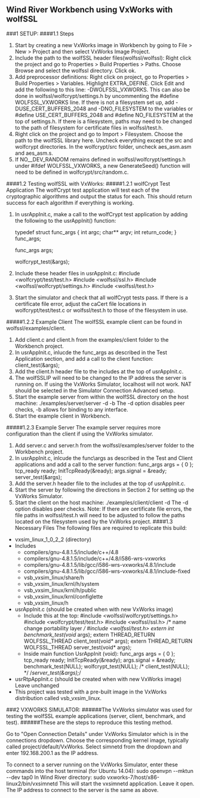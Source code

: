 ## Wind River Workbench using VxWorks with wolfSSL
###1 SETUP:
####1.1 Steps
1. Start by creating a new VxWorks image in Workbench by going to File > New >
Project and then select VxWorks Image Project.
2. Include the path to the wolfSSL header files(wolfssl/wolfssl):
Right click the project and go to Properties > Build Properties > Paths.
 Choose Browse and select the wolfssl directory. Click ok.
3. Add preprocessor definitions:
Right click on project, go to Properties > Build Properties > Variables.
Highlight EXTRA\_DEFINE. Click Edit and add the following to this line:
-DWOLFSSL\_VXWORKS.
This can also be done in wolfssl/wolfcrypt/settings.h by uncommenting the
    #define WOLFSSL_VXWORKS
line.
If there is not a filesystem set up, add -DUSE\_CERT\_BUFFERS\_2048 and
-DNO\_FILESYSTEM to the variables or #define USE\_CERT\_BUFFERS\_2048 and
\#define NO\_FILESYSTEM at the top of settings.h.
If there is a filesystem, paths may need to be changed to the path of
filesystem for certificate files in wolfssl/test.h.
4. Right click on the project and go to Import > Filesystem. Choose the path
to the wolfSSL library here. Uncheck everything except the src and wolfcrypt
directories.
In the wolfcrypt/src folder, uncheck aes\_asm.asm and aes\_asm.s.
5. If NO\_\_DEV\_RANDOM remains defined in wolfssl/wolfcrypt/settings.h under
\#ifdef WOLFSSL\_VXWORKS, a new GenerateSeed() function will need to be defined
in wolfcrypt/src/random.c.

####1.2 Testing wolfSSL with VxWorks:
#####1.2.1 wolfCrypt Test Application
The wolfCrypt test application will test each of the cryptographic algorithms
and output the status for each. This should return success for each algorithm
if everything is working.

1. In usrAppInit.c, make a call to the wolfCrypt test application by adding
the following to the usrAppInit() function:

    typedef struct func_args {
        int    argc;
        char** argv;
        int    return_code;
    } func_args;

    func_args args;

    wolfcrypt_test(&args);
2. Include these header files in usrAppInit.c:
    #include <wolfcrypt/test/test.h>
    #include <wolfssl/ssl.h>
    #include <wolfssl/wolfcrypt/settings.h>
    #include <wolfssl/test.h>
3. Start the simulator and check that all wolfCrypt tests pass. If there is a
certificate file error, adjust the caCert file locations in
wolfcrypt/test/test.c or wolfssl/test.h to those of the filesystem in use.

#####1.2.2 Example Client
The wolfSSL example client can be found in wolfssl/examples/client.

1. Add client.c and client.h from the examples/client folder to the Workbench
project.
2. In usrAppInit.c, inlucde the func\_args as described in the Test Application
section, and add a call to the client function:
    client_test(&args);
3. Add the client.h header file to the includes at the top of usrAppInit.c.
4. The wolfSSLIP will need to be changed to the IP address the server is
running on. If using the VxWorks Simulator, localhost will not work. NAT should
be selected in the Simulator Connection Advanced setup.
5. Start the example server from within the wolfSSL directory on the host
machine:
    ./examples/server/server -d -b
The -d option disables peer checks, -b allows for binding to any interface.
6. Start the example client in Workbench.

#####1.2.3 Example Server
The example server requires more configuration than the client if using the
VxWorks simulator.

1. Add server.c and server.h from the wolfssl/examples/server folder to the
Workbench project.
2. In usrAppInit.c, inlcude the func\args as described in the Test and Client
applications and add a call to the server function:
    func_args args = { 0 };
    tcp_ready ready;
    InitTcpReady(&ready);
    args.signal = &ready;
    server_test(&args);
3. Add the server.h header file to the includes at the top of usrAppInit.c.
4. Start the server by following the directions in Section 2 for setting up
the VxWorks Simulator.
5. Start the client on the host machine:
    ./examples/client/client -d
The -d option disables peer checks.
Note: If there are certificate file errors, the file paths in wolfssl/test.h
will need to be adjusted to follow the paths located on the filesystem used
by the VxWorks project.
####1.3 Necessary Files
The following files are required to replicate this build:
* vxsim\_linux\_1\_0\_2\_2 (directory)
* Includes
    * compilers/gnu-4.8.1.5/include/c++/4.8
    * compilers/gnu-4.8.1.5/include/c++/4.8/i586-wrs-vxworks
    * compilers/gnu-4.8.1.5/lib/gcc/i586-wrs-vxworks/4.8.1/include
    * compilers/gnu-4.8.1.5/lib/gcc/i586-wrs-vxworks/4.8.1/include-fixed
    * vsb\_vxsim\_linux/share/h
    * vsb\_vxsim\_linux/krnl/h/system
    * vsb\_vxsim\_linux/krnl/h/public
    * vsb\_vxsim\_linux/krnl/configlette
    * vsb\_vxsim\_linux/h
* usrAppInit.c (should be created when with new VxWorks image)
    * Include this at the top:
        #include <wolfssl/wolfcrypt/settings.h>
        #include <wolfcrypt/test/test.h>
        #include <wolfssl/ssl.h> /* name change portability layer */
        #include <wolfssl/test.h>
        extern int benchmark_test(void* args);
        extern THREAD\_RETURN WOLFSSL\_THREAD client\_test(void* args);
        extern THREAD\_RETURN WOLFSSL\_THREAD server\_test(void* args);
    * Inside main function UsrAppInit (void):
        func\_args args = { 0 };
        tcp\_ready ready;
        InitTcpReady(&ready);
        args.signal = &ready;
        benchmark\_test(NULL);
        wolfcrypt\_test(NULL);
        /* client\_test(NULL); */
        /*server\_test(&args);*/
* usrRtpAppInit.c (should be created when with new VxWorks image)
    Leave unchanged
* This project was tested with a pre-built image in the VxWorks distribution
called vsb\_vxsim\_linux.

###2 VXWORKS SIMULATOR:
######The VxWorks simulator was used for testing the wolfSSL example applications (server, client, benchmark, and test).
######These are the steps to reproduce this testing method.

Go to "Open Connection Details" under VxWorks Simulator which is in the connections
dropdown. Choose the corresponding kernel image, typically called
project/default/VxWorks. Select simnetd from the dropdown and enter
192.168.200.1 as the IP address.

To connect to a server running on the VxWorks Simulator, enter these commands
into the host terminal (for Ubuntu 14.04):
    sudo openvpn --mktun --dev tap0
In Wind River directory:
    sudo vxworks-7/host/x86-linux2/bin/vxsimnetd
This will start the vxsimnetd application. Leave it open. The IP address to
connect to the server is the same as above.

